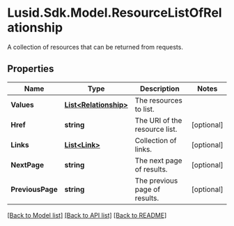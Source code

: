 # Lusid.Sdk.Model.ResourceListOfRelationship
A collection of resources that can be returned from requests.

## Properties

Name | Type | Description | Notes
------------ | ------------- | ------------- | -------------
**Values** | [**List&lt;Relationship&gt;**](Relationship.md) | The resources to list. | 
**Href** | **string** | The URI of the resource list. | [optional] 
**Links** | [**List&lt;Link&gt;**](Link.md) | Collection of links. | [optional] 
**NextPage** | **string** | The next page of results. | [optional] 
**PreviousPage** | **string** | The previous page of results. | [optional] 

[[Back to Model list]](../README.md#documentation-for-models) [[Back to API list]](../README.md#documentation-for-api-endpoints) [[Back to README]](../README.md)

